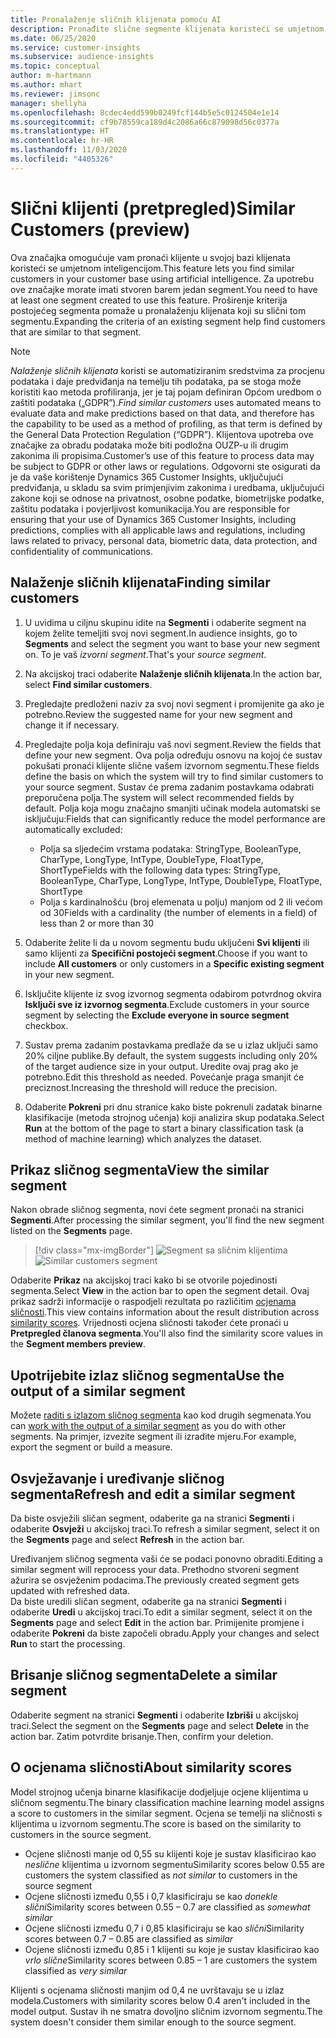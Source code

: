 ```yaml
---
title: Pronalaženje sličnih klijenata pomoću AI
description: Pronađite slične segmente klijenata koristeći se umjetnom inteligencijom.
ms.date: 06/25/2020
ms.service: customer-insights
ms.subservice: audience-insights
ms.topic: conceptual
author: m-hartmann
ms.author: mhart
ms.reviewer: jimsonc
manager: shellyha
ms.openlocfilehash: 8cdec4edd599b0249fcf144b5e5c0124504e1e14
ms.sourcegitcommit: cf9b78559ca189d4c2086a66c879098d56c0377a
ms.translationtype: HT
ms.contentlocale: hr-HR
ms.lasthandoff: 11/03/2020
ms.locfileid: "4405326"
---
```

# <a name="similar-customers-preview"></a><span data-ttu-id="4c0d3-103">Slični klijenti (pretpregled)</span><span class="sxs-lookup"><span data-stu-id="4c0d3-103">Similar Customers (preview)</span></span>

<span data-ttu-id="4c0d3-104">Ova značajka omogućuje vam pronaći klijente u svojoj bazi klijenata koristeći se umjetnom inteligencijom.</span><span class="sxs-lookup"><span data-stu-id="4c0d3-104">This feature lets you find similar customers in your customer base using artificial intelligence.</span></span> <span data-ttu-id="4c0d3-105">Za upotrebu ove značajke morate imati stvoren barem jedan segment.</span><span class="sxs-lookup"><span data-stu-id="4c0d3-105">You need to have at least one segment created to use this feature.</span></span> <span data-ttu-id="4c0d3-106">Proširenje kriterija postojećeg segmenta pomaže u pronalaženju klijenata koji su slični tom segmentu.</span><span class="sxs-lookup"><span data-stu-id="4c0d3-106">Expanding the criteria of an existing segment help find customers that are similar to that segment.</span></span>

> [!NOTE]
> <span data-ttu-id="4c0d3-107">*Nalaženje sličnih klijenata* koristi se automatiziranim sredstvima za procjenu podataka i daje predviđanja na temelju tih podataka, pa se stoga može koristiti kao metoda profiliranja, jer je taj pojam definiran Općom uredbom o zaštiti podataka („GDPR”).</span><span class="sxs-lookup"><span data-stu-id="4c0d3-107">*Find similar customers* uses automated means to evaluate data and make predictions based on that data, and therefore has the capability to be used as a method of profiling, as that term is defined by the General Data Protection Regulation (“GDPR”).</span></span> <span data-ttu-id="4c0d3-108">Klijentova upotreba ove značajke za obradu podataka može biti podložna OUZP-u ili drugim zakonima ili propisima.</span><span class="sxs-lookup"><span data-stu-id="4c0d3-108">Customer’s use of this feature to process data may be subject to GDPR or other laws or regulations.</span></span> <span data-ttu-id="4c0d3-109">Odgovorni ste osigurati da je da vaše korištenje Dynamics 365 Customer Insights, uključujući predviđanja, u skladu sa svim primjenjivim zakonima i uredbama, uključujući zakone koji se odnose na privatnost, osobne podatke, biometrijske podatke, zaštitu podataka i povjerljivost komunikacija.</span><span class="sxs-lookup"><span data-stu-id="4c0d3-109">You are responsible for ensuring that your use of Dynamics 365 Customer Insights, including predictions, complies with all applicable laws and regulations, including laws related to privacy, personal data, biometric data, data protection, and confidentiality of communications.</span></span>

## <a name="finding-similar-customers"></a><span data-ttu-id="4c0d3-110">Nalaženje sličnih klijenata</span><span class="sxs-lookup"><span data-stu-id="4c0d3-110">Finding similar customers</span></span>

1. <span data-ttu-id="4c0d3-111">U uvidima u ciljnu skupinu idite na **Segmenti** i odaberite segment na kojem želite temeljiti svoj novi segment.</span><span class="sxs-lookup"><span data-stu-id="4c0d3-111">In audience insights, go to **Segments** and select the segment you want to base your new segment on.</span></span> <span data-ttu-id="4c0d3-112">To je vaš *izvorni segment*.</span><span class="sxs-lookup"><span data-stu-id="4c0d3-112">That's your *source segment*.</span></span>

1. <span data-ttu-id="4c0d3-113">Na akcijskoj traci odaberite **Nalaženje sličnih klijenata**.</span><span class="sxs-lookup"><span data-stu-id="4c0d3-113">In the action bar, select **Find similar customers**.</span></span>

1. <span data-ttu-id="4c0d3-114">Pregledajte predloženi naziv za svoj novi segment i promijenite ga ako je potrebno.</span><span class="sxs-lookup"><span data-stu-id="4c0d3-114">Review the suggested name for your new segment and change it if necessary.</span></span>

1. <span data-ttu-id="4c0d3-115">Pregledajte polja koja definiraju vaš novi segment.</span><span class="sxs-lookup"><span data-stu-id="4c0d3-115">Review the fields that define your new segment.</span></span> <span data-ttu-id="4c0d3-116">Ova polja određuju osnovu na kojoj će sustav pokušati pronaći klijente slične vašem izvornom segmentu.</span><span class="sxs-lookup"><span data-stu-id="4c0d3-116">These fields define the basis on which the system will try to find similar customers to your source segment.</span></span> <span data-ttu-id="4c0d3-117">Sustav će prema zadanim postavkama odabrati preporučena polja.</span><span class="sxs-lookup"><span data-stu-id="4c0d3-117">The system will select recommended fields by default.</span></span>
  <span data-ttu-id="4c0d3-118">Polja koja mogu značajno smanjiti učinak modela automatski se isključuju:</span><span class="sxs-lookup"><span data-stu-id="4c0d3-118">Fields that can significantly reduce the model performance are automatically excluded:</span></span>
  
   - <span data-ttu-id="4c0d3-119">Polja sa sljedećim vrstama podataka: StringType, BooleanType, CharType, LongType, IntType, DoubleType, FloatType, ShortType</span><span class="sxs-lookup"><span data-stu-id="4c0d3-119">Fields with the following data types: StringType, BooleanType, CharType, LongType, IntType, DoubleType, FloatType, ShortType</span></span>
   - <span data-ttu-id="4c0d3-120">Polja s kardinalnošću (broj elemenata u polju) manjom od 2 ili većom od 30</span><span class="sxs-lookup"><span data-stu-id="4c0d3-120">Fields with a cardinality (the number of elements in a field) of less than 2 or more than 30</span></span>

1. <span data-ttu-id="4c0d3-121">Odaberite želite li da u novom segmentu budu uključeni **Svi klijenti** ili samo klijenti za **Specifični postojeći segment**.</span><span class="sxs-lookup"><span data-stu-id="4c0d3-121">Choose if you want to include **All customers** or only customers in a **Specific existing segment** in your new segment.</span></span>

1. <span data-ttu-id="4c0d3-122">Isključite klijente iz svog izvornog segmenta odabirom potvrdnog okvira **Isključi sve iz izvornog segmenta**.</span><span class="sxs-lookup"><span data-stu-id="4c0d3-122">Exclude customers in your source segment by selecting the **Exclude everyone in source segment** checkbox.</span></span>

1. <span data-ttu-id="4c0d3-123">Sustav prema zadanim postavkama predlaže da se u izlaz uključi samo 20% ciljne publike.</span><span class="sxs-lookup"><span data-stu-id="4c0d3-123">By default, the system suggests including only 20% of the target audience size in your output.</span></span> <span data-ttu-id="4c0d3-124">Uredite ovaj prag ako je potrebno.</span><span class="sxs-lookup"><span data-stu-id="4c0d3-124">Edit this threshold as needed.</span></span> <span data-ttu-id="4c0d3-125">Povećanje praga smanjit će preciznost.</span><span class="sxs-lookup"><span data-stu-id="4c0d3-125">Increasing the threshold will reduce the precision.</span></span>

1. <span data-ttu-id="4c0d3-126">Odaberite **Pokreni** pri dnu stranice kako biste pokrenuli zadatak binarne klasifikacije (metoda strojnog učenja) koji analizira skup podataka.</span><span class="sxs-lookup"><span data-stu-id="4c0d3-126">Select **Run** at the bottom of the page to start a binary classification task (a method of machine learning) which analyzes the dataset.</span></span>

## <a name="view-the-similar-segment"></a><span data-ttu-id="4c0d3-127">Prikaz sličnog segmenta</span><span class="sxs-lookup"><span data-stu-id="4c0d3-127">View the similar segment</span></span>

<span data-ttu-id="4c0d3-128">Nakon obrade sličnog segmenta, novi ćete segment pronaći na stranici **Segmenti**.</span><span class="sxs-lookup"><span data-stu-id="4c0d3-128">After processing the similar segment, you'll find the new segment listed on the **Segments** page.</span></span>

> [!div class="mx-imgBorder"]
> <span data-ttu-id="4c0d3-129">![Segment sa sličnim klijentima](media/expanded-segment.png "Segment sa sličnim klijentima")</span><span class="sxs-lookup"><span data-stu-id="4c0d3-129">![Similar customers segment](media/expanded-segment.png "Similar customers segment")</span></span>

<span data-ttu-id="4c0d3-130">Odaberite **Prikaz** na akcijskoj traci kako bi se otvorile pojedinosti segmenta.</span><span class="sxs-lookup"><span data-stu-id="4c0d3-130">Select **View** in the action bar to open the segment detail.</span></span> <span data-ttu-id="4c0d3-131">Ovaj prikaz sadrži informacije o raspodjeli rezultata po različitim [ocjenama sličnosti](#about-similarity-scores).</span><span class="sxs-lookup"><span data-stu-id="4c0d3-131">This view contains information about the result distribution across [similarity scores](#about-similarity-scores).</span></span> <span data-ttu-id="4c0d3-132">Vrijednosti ocjena sličnosti također ćete pronaći u **Pretpregled članova segmenta**.</span><span class="sxs-lookup"><span data-stu-id="4c0d3-132">You'll also find the similarity score values in the **Segment members preview**.</span></span>

## <a name="use-the-output-of-a-similar-segment"></a><span data-ttu-id="4c0d3-133">Upotrijebite izlaz sličnog segmenta</span><span class="sxs-lookup"><span data-stu-id="4c0d3-133">Use the output of a similar segment</span></span>

<span data-ttu-id="4c0d3-134">Možete [raditi s izlazom sličnog segmenta](segments.md) kao kod drugih segmenata.</span><span class="sxs-lookup"><span data-stu-id="4c0d3-134">You can [work with the output of a similar segment](segments.md) as you do with other segments.</span></span> <span data-ttu-id="4c0d3-135">Na primjer, izvezite segment ili izradite mjeru.</span><span class="sxs-lookup"><span data-stu-id="4c0d3-135">For example, export the segment or build a measure.</span></span>

## <a name="refresh-and-edit-a-similar-segment"></a><span data-ttu-id="4c0d3-136">Osvježavanje i uređivanje sličnog segmenta</span><span class="sxs-lookup"><span data-stu-id="4c0d3-136">Refresh and edit a similar segment</span></span>

<span data-ttu-id="4c0d3-137">Da biste osvježili sličan segment, odaberite ga na stranici **Segmenti** i odaberite **Osvježi** u akcijskoj traci.</span><span class="sxs-lookup"><span data-stu-id="4c0d3-137">To refresh a similar segment, select it on the **Segments** page and select **Refresh** in the action bar.</span></span>

<span data-ttu-id="4c0d3-138">Uređivanjem sličnog segmenta vaši će se podaci ponovno obraditi.</span><span class="sxs-lookup"><span data-stu-id="4c0d3-138">Editing a similar segment will reprocess your data.</span></span> <span data-ttu-id="4c0d3-139">Prethodno stvoreni segment ažurira se osvježenim podacima.</span><span class="sxs-lookup"><span data-stu-id="4c0d3-139">The previously created segment gets updated with refreshed data.</span></span>    
<span data-ttu-id="4c0d3-140">Da biste uredili sličan segment, odaberite ga na stranici **Segmenti** i odaberite **Uredi** u akcijskoj traci.</span><span class="sxs-lookup"><span data-stu-id="4c0d3-140">To edit a similar segment, select it on the **Segments** page and select **Edit** in the action bar.</span></span> <span data-ttu-id="4c0d3-141">Primijenite promjene i odaberite **Pokreni** da biste započeli obradu.</span><span class="sxs-lookup"><span data-stu-id="4c0d3-141">Apply your changes and select **Run** to start the processing.</span></span>

## <a name="delete-a-similar-segment"></a><span data-ttu-id="4c0d3-142">Brisanje sličnog segmenta</span><span class="sxs-lookup"><span data-stu-id="4c0d3-142">Delete a similar segment</span></span>

<span data-ttu-id="4c0d3-143">Odaberite segment na stranici **Segmenti** i odaberite **Izbriši** u akcijskoj traci.</span><span class="sxs-lookup"><span data-stu-id="4c0d3-143">Select the segment on the **Segments** page and select **Delete** in the action bar.</span></span> <span data-ttu-id="4c0d3-144">Zatim potvrdite brisanje.</span><span class="sxs-lookup"><span data-stu-id="4c0d3-144">Then, confirm your deletion.</span></span>

## <a name="about-similarity-scores"></a><span data-ttu-id="4c0d3-145">O ocjenama sličnosti</span><span class="sxs-lookup"><span data-stu-id="4c0d3-145">About similarity scores</span></span>

<span data-ttu-id="4c0d3-146">Model strojnog učenja binarne klasifikacije dodjeljuje ocjene klijentima u sličnom segmentu.</span><span class="sxs-lookup"><span data-stu-id="4c0d3-146">The binary classification machine learning model assigns a score to customers in the similar segment.</span></span> <span data-ttu-id="4c0d3-147">Ocjena se temelji na sličnosti s klijentima u izvornom segmentu.</span><span class="sxs-lookup"><span data-stu-id="4c0d3-147">The score is based on the similarity to customers in the source segment.</span></span>

- <span data-ttu-id="4c0d3-148">Ocjene sličnosti manje od 0,55 su klijenti koje je sustav klasificirao kao *neslične* klijentima u izvornom segmentu</span><span class="sxs-lookup"><span data-stu-id="4c0d3-148">Similarity scores below 0.55 are customers the system classified as *not similar* to customers in the source segment</span></span>
- <span data-ttu-id="4c0d3-149">Ocjene sličnosti između 0,55 i 0,7 klasificiraju se kao *donekle slični*</span><span class="sxs-lookup"><span data-stu-id="4c0d3-149">Similarity scores between 0.55 – 0.7 are classified as *somewhat similar*</span></span>
- <span data-ttu-id="4c0d3-150">Ocjene sličnosti između 0,7 i 0,85 klasificiraju se kao *slični*</span><span class="sxs-lookup"><span data-stu-id="4c0d3-150">Similarity scores between 0.7 – 0.85 are classified as *similar*</span></span>
- <span data-ttu-id="4c0d3-151">Ocjene sličnosti između 0,85 i 1 klijenti su koje je sustav klasificirao kao *vrlo slične*</span><span class="sxs-lookup"><span data-stu-id="4c0d3-151">Similarity scores between 0.85 – 1 are customers the system classified as *very similar*</span></span>

<span data-ttu-id="4c0d3-152">Klijenti s ocjenama sličnosti manjim od 0,4 ne uvrštavaju se u izlaz modela.</span><span class="sxs-lookup"><span data-stu-id="4c0d3-152">Customers with similarity scores below 0.4 aren't included in the model output.</span></span> <span data-ttu-id="4c0d3-153">Sustav ih ne smatra dovoljno sličnim izvornom segmentu.</span><span class="sxs-lookup"><span data-stu-id="4c0d3-153">The system doesn't consider them similar enough to the source segment.</span></span>
